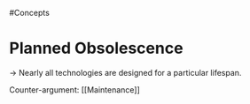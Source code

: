 #Concepts 
# Planned Obsolescence 


-> Nearly all technologies are designed for a particular lifespan.

Counter-argument: 
[[Maintenance]]